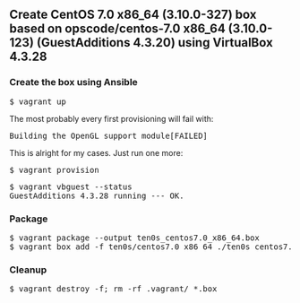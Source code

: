 ## Create CentOS 7.0 x86_64 (3.10.0-327) box based on opscode/centos-7.0 x86_64 (3.10.0-123) (GuestAdditions 4.3.20) using VirtualBox 4.3.28

### Create the box using Ansible

<pre>
$ vagrant up
</pre>

The most probably every first provisioning will fail with:
<pre>
Building the OpenGL support module[FAILED]
</pre>

This is alright for my cases. Just run one more:
<pre>
$ vagrant provision
</pre>

<pre>
$ vagrant vbguest --status
GuestAdditions 4.3.28 running --- OK.
</pre>

### Package

<pre>
$ vagrant package --output ten0s_centos7.0_x86_64.box
$ vagrant box add -f ten0s/centos7.0_x86_64 ./ten0s_centos7.0_x86_64.box
</pre>

### Cleanup

<pre>
$ vagrant destroy -f; rm -rf .vagrant/ *.box
</pre>

